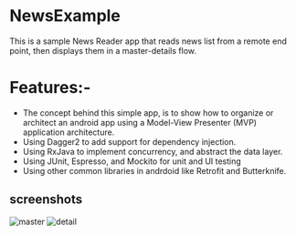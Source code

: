 # NewsExample
This is a sample News Reader app that reads news list from a remote end point, then displays them in a master-details flow.

# Features:- 
- The concept behind this simple app, is to show how to organize or architect an android app using a Model-View Presenter (MVP) application architecture.
- Using Dagger2 to add support for dependency injection.
- Using RxJava to implement concurrency, and abstract the data layer.
- Using JUnit, Espresso, and Mockito for unit and UI testing
- Using other common libraries in andrdoid like Retrofit and Butterknife.


## screenshots

![master](https://user-images.githubusercontent.com/16631131/26982002-95e74522-4d3f-11e7-950c-74edcb4134bb.jpg) ![detail](https://user-images.githubusercontent.com/16631131/26982010-9c42241e-4d3f-11e7-8e24-3c7edcb03159.jpg)
